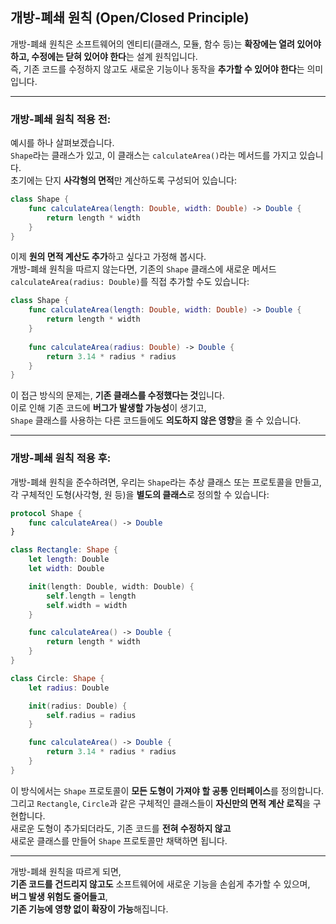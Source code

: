 ## 개방-폐쇄 원칙 (Open/Closed Principle)

개방-폐쇄 원칙은 소프트웨어의 엔티티(클래스, 모듈, 함수 등)는 **확장에는 열려 있어야 하고, 수정에는 닫혀 있어야 한다**는 설계 원칙입니다.  
즉, 기존 코드를 수정하지 않고도 새로운 기능이나 동작을 **추가할 수 있어야 한다**는 의미입니다.

---

### 개방-폐쇄 원칙 적용 전:

예시를 하나 살펴보겠습니다.  
`Shape`라는 클래스가 있고, 이 클래스는 `calculateArea()`라는 메서드를 가지고 있습니다.  
초기에는 단지 **사각형의 면적**만 계산하도록 구성되어 있습니다:

```swift
class Shape {
    func calculateArea(length: Double, width: Double) -> Double {
        return length * width
    }
}
```

이제 **원의 면적 계산도 추가**하고 싶다고 가정해 봅시다.  
개방-폐쇄 원칙을 따르지 않는다면, 기존의 `Shape` 클래스에 새로운 메서드  
`calculateArea(radius: Double)`를 직접 추가할 수도 있습니다:

```swift
class Shape {
    func calculateArea(length: Double, width: Double) -> Double {
        return length * width
    }
    
    func calculateArea(radius: Double) -> Double {
        return 3.14 * radius * radius
    }
}
```

이 접근 방식의 문제는, **기존 클래스를 수정했다는 것**입니다.  
이로 인해 기존 코드에 **버그가 발생할 가능성**이 생기고,  
`Shape` 클래스를 사용하는 다른 코드들에도 **의도하지 않은 영향**을 줄 수 있습니다.

---

### 개방-폐쇄 원칙 적용 후:

개방-폐쇄 원칙을 준수하려면, 우리는 `Shape`라는 추상 클래스 또는 프로토콜을 만들고,  
각 구체적인 도형(사각형, 원 등)을 **별도의 클래스**로 정의할 수 있습니다:

```swift
protocol Shape {
    func calculateArea() -> Double
}

class Rectangle: Shape {
    let length: Double
    let width: Double

    init(length: Double, width: Double) {
        self.length = length
        self.width = width
    }

    func calculateArea() -> Double {
        return length * width
    }
}

class Circle: Shape {
    let radius: Double

    init(radius: Double) {
        self.radius = radius
    }

    func calculateArea() -> Double {
        return 3.14 * radius * radius
    }
}
```

이 방식에서는 `Shape` 프로토콜이 **모든 도형이 가져야 할 공통 인터페이스**를 정의합니다.  
그리고 `Rectangle`, `Circle`과 같은 구체적인 클래스들이 **자신만의 면적 계산 로직**을 구현합니다.  
새로운 도형이 추가되더라도, 기존 코드를 **전혀 수정하지 않고**  
새로운 클래스를 만들어 `Shape` 프로토콜만 채택하면 됩니다.

---

개방-폐쇄 원칙을 따르게 되면,  
**기존 코드를 건드리지 않고도** 소프트웨어에 새로운 기능을 손쉽게 추가할 수 있으며,  
**버그 발생 위험도 줄어들고**,  
**기존 기능에 영향 없이 확장이 가능**해집니다.
